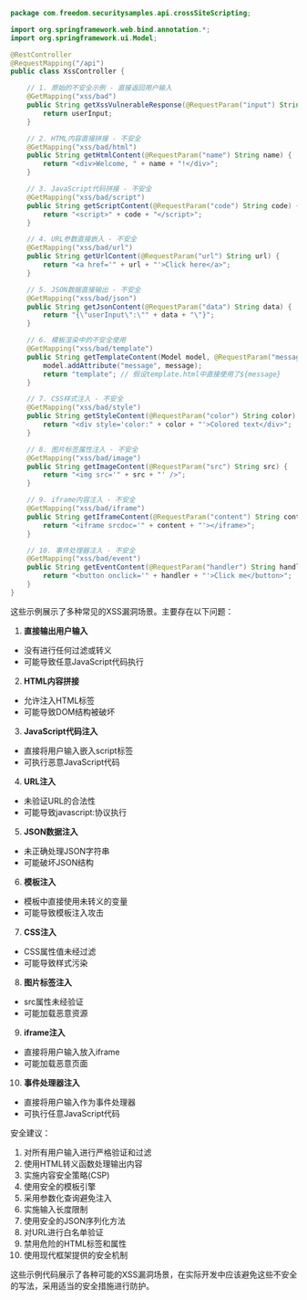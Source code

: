 ```java
package com.freedom.securitysamples.api.crossSiteScripting;

import org.springframework.web.bind.annotation.*;
import org.springframework.ui.Model;

@RestController
@RequestMapping("/api")
public class XssController {

    // 1. 原始的不安全示例 - 直接返回用户输入
    @GetMapping("xss/bad")
    public String getXssVulnerableResponse(@RequestParam("input") String userInput) {
        return userInput;
    }

    // 2. HTML内容直接拼接 - 不安全
    @GetMapping("xss/bad/html")
    public String getHtmlContent(@RequestParam("name") String name) {
        return "<div>Welcome, " + name + "!</div>";
    }

    // 3. JavaScript代码拼接 - 不安全
    @GetMapping("xss/bad/script")
    public String getScriptContent(@RequestParam("code") String code) {
        return "<script>" + code + "</script>";
    }

    // 4. URL参数直接嵌入 - 不安全
    @GetMapping("xss/bad/url")
    public String getUrlContent(@RequestParam("url") String url) {
        return "<a href='" + url + "'>Click here</a>";
    }

    // 5. JSON数据直接输出 - 不安全
    @GetMapping("xss/bad/json")
    public String getJsonContent(@RequestParam("data") String data) {
        return "{\"userInput\":\"" + data + "\"}";
    }

    // 6. 模板渲染中的不安全使用
    @GetMapping("xss/bad/template")
    public String getTemplateContent(Model model, @RequestParam("message") String message) {
        model.addAttribute("message", message);
        return "template"; // 假设template.html中直接使用了${message}
    }

    // 7. CSS样式注入 - 不安全
    @GetMapping("xss/bad/style")
    public String getStyleContent(@RequestParam("color") String color) {
        return "<div style='color:" + color + "'>Colored text</div>";
    }

    // 8. 图片标签属性注入 - 不安全
    @GetMapping("xss/bad/image")
    public String getImageContent(@RequestParam("src") String src) {
        return "<img src='" + src + "' />";
    }

    // 9. iframe内容注入 - 不安全
    @GetMapping("xss/bad/iframe")
    public String getIframeContent(@RequestParam("content") String content) {
        return "<iframe srcdoc='" + content + "'></iframe>";
    }

    // 10. 事件处理器注入 - 不安全
    @GetMapping("xss/bad/event")
    public String getEventContent(@RequestParam("handler") String handler) {
        return "<button onclick='" + handler + "'>Click me</button>";
    }
}
```

这些示例展示了多种常见的XSS漏洞场景。主要存在以下问题：

1. **直接输出用户输入**
- 没有进行任何过滤或转义
- 可能导致任意JavaScript代码执行

2. **HTML内容拼接**
- 允许注入HTML标签
- 可能导致DOM结构被破坏

3. **JavaScript代码注入**
- 直接将用户输入嵌入script标签
- 可执行恶意JavaScript代码

4. **URL注入**
- 未验证URL的合法性
- 可能导致javascript:协议执行

5. **JSON数据注入**
- 未正确处理JSON字符串
- 可能破坏JSON结构

6. **模板注入**
- 模板中直接使用未转义的变量
- 可能导致模板注入攻击

7. **CSS注入**
- CSS属性值未经过滤
- 可能导致样式污染

8. **图片标签注入**
- src属性未经验证
- 可能加载恶意资源

9. **iframe注入**
- 直接将用户输入放入iframe
- 可能加载恶意页面

10. **事件处理器注入**
- 直接将用户输入作为事件处理器
- 可执行任意JavaScript代码

安全建议：

1. 对所有用户输入进行严格验证和过滤
2. 使用HTML转义函数处理输出内容
3. 实施内容安全策略(CSP)
4. 使用安全的模板引擎
5. 采用参数化查询避免注入
6. 实施输入长度限制
7. 使用安全的JSON序列化方法
8. 对URL进行白名单验证
9. 禁用危险的HTML标签和属性
10. 使用现代框架提供的安全机制

这些示例代码展示了各种可能的XSS漏洞场景，在实际开发中应该避免这些不安全的写法，采用适当的安全措施进行防护。